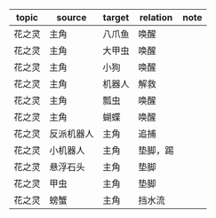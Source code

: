 | topic | source | target | relation | note |
| ----- | ------ | ------ | -------- | ---- |
| 花之灵 | 主角 | 八爪鱼 | 唤醒 |  |
| 花之灵 | 主角 | 大甲虫 | 唤醒 |  |
| 花之灵 | 主角 | 小狗 | 唤醒 |  |
| 花之灵 | 主角 | 机器人 | 解救 |  |
| 花之灵 | 主角 | 瓢虫 | 唤醒 |  |
| 花之灵 | 主角 | 蝴蝶 | 唤醒 |  |
| 花之灵 | 反派机器人 | 主角 | 追捕 |  |
| 花之灵 | 小机器人 | 主角 | 垫脚，踢 |  |
| 花之灵 | 悬浮石头 | 主角 | 垫脚 |  |
| 花之灵 | 甲虫 | 主角 | 垫脚 |  |
| 花之灵 | 螃蟹 | 主角 | 挡水流 |  |
